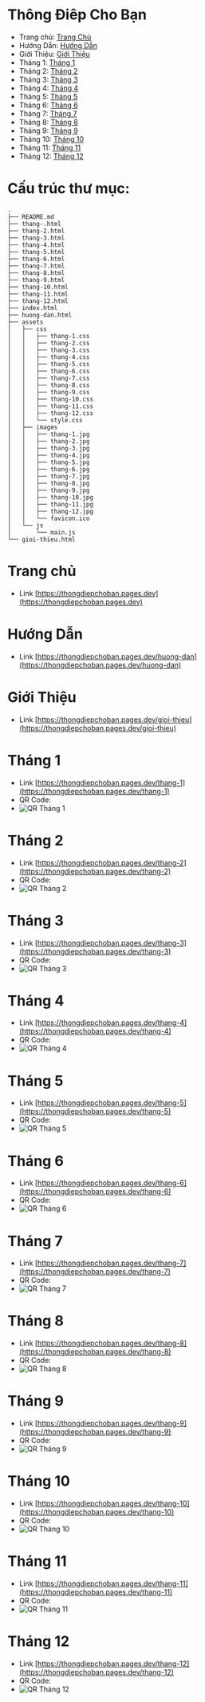 # Thông Điêp Cho Bạn
 - Trang chủ: [Trang Chủ](#Trang-chủ)
 - Hướng Dẫn: [Hướng Dẫn](#Hướng-Dẫn)
 - Giới Thiệu: [Giới Thiệu](#Giới-Thiệu)
 - Tháng 1: [Tháng 1](#Tháng-1)
 - Tháng 2: [Tháng 2](#Tháng-2)
 - Tháng 3: [Tháng 3](#Tháng-3)
 - Tháng 4: [Tháng 4](#Tháng-4)
 - Tháng 5: [Tháng 5](#Tháng-5)
 - Tháng 6: [Tháng 6](#Tháng-6)
 - Tháng 7: [Tháng 7](#Tháng-7)
 - Tháng 8: [Tháng 8](#Tháng-8)
 - Tháng 9: [Tháng 9](#Tháng-9)
 - Tháng 10: [Tháng 10](#Tháng-10)
 - Tháng 11: [Tháng 11](#Tháng-11)
 - Tháng 12: [Tháng 12](#Tháng-12)
# Cấu trúc thư mục:
```plaintext
.
├── README.md
├── thang-.html
├── thang-2.html
├── thang-3.html
├── thang-4.html
├── thang-5.html
├── thang-6.html
├── thang-7.html
├── thang-8.html
├── thang-9.html
├── thang-10.html
├── thang-11.html
├── thang-12.html
├── index.html
├── huong-dan.html
├── assets
│   ├── css
│   │   ├── thang-1.css
│   │   ├── thang-2.css
│   │   ├── thang-3.css
│   │   ├── thang-4.css
│   │   ├── thang-5.css
│   │   ├── thang-6.css
│   │   ├── thang-7.css
│   │   ├── thang-8.css
│   │   ├── thang-9.css
│   │   ├── thang-10.css
│   │   ├── thang-11.css
│   │   ├── thang-12.css
│   │   └── style.css
│   ├── images
│   │   ├── thang-1.jpg
│   │   ├── thang-2.jpg
│   │   ├── thang-3.jpg
│   │   ├── thang-4.jpg
│   │   ├── thang-5.jpg
│   │   ├── thang-6.jpg
│   │   ├── thang-7.jpg
│   │   ├── thang-8.jpg
│   │   ├── thang-9.jpg
│   │   ├── thang-10.jpg
│   │   ├── thang-11.jpg
│   │   ├── thang-12.jpg
│   │   └── favicon.ico
│   └── js
│       └── main.js
└── gioi-thieu.html
```
# Trang chủ
 - Link [https://thongdiepchoban.pages.dev](https://thongdiepchoban.pages.dev)
# Hướng Dẫn
 - Link [https://thongdiepchoban.pages.dev/huong-dan](https://thongdiepchoban.pages.dev/huong-dan)
# Giới Thiệu
 - Link [https://thongdiepchoban.pages.dev/gioi-thieu](https://thongdiepchoban.pages.dev/gioi-thieu)
# Tháng 1
 - Link [https://thongdiepchoban.pages.dev/thang-1](https://thongdiepchoban.pages.dev/thang-1)
 - QR Code: 
 - ![QR Tháng 1](https://263.org.vn/thong-diep-thang-1/qr)
# Tháng 2
 - Link [https://thongdiepchoban.pages.dev/thang-2](https://thongdiepchoban.pages.dev/thang-2)
 - QR Code:
 - ![QR Tháng 2](https://263.org.vn/thong-diep-thang-2/qr)
# Tháng 3
 - Link [https://thongdiepchoban.pages.dev/thang-3](https://thongdiepchoban.pages.dev/thang-3)
 - QR Code:
 - ![QR Tháng 3](https://263.org.vn/thong-diep-thang-3/qr)
# Tháng 4
 - Link [https://thongdiepchoban.pages.dev/thang-4](https://thongdiepchoban.pages.dev/thang-4)
 - QR Code:
 - ![QR Tháng 4](https://263.org.vn/thong-diep-thang-4/qr)
# Tháng 5
 - Link [https://thongdiepchoban.pages.dev/thang-5](https://thongdiepchoban.pages.dev/thang-5)
 - QR Code:
 - ![QR Tháng 5](https://263.org.vn/thong-diep-thang-5/qr)
# Tháng 6
 - Link [https://thongdiepchoban.pages.dev/thang-6](https://thongdiepchoban.pages.dev/thang-6)
 - QR Code:
 - ![QR Tháng 6](https://263.org.vn/thong-diep-thang-6/qr)
# Tháng 7
 - Link [https://thongdiepchoban.pages.dev/thang-7](https://thongdiepchoban.pages.dev/thang-7)
 - QR Code:
 - ![QR Tháng 7](https://263.org.vn/thong-diep-thang-7/qr)
# Tháng 8
 - Link [https://thongdiepchoban.pages.dev/thang-8](https://thongdiepchoban.pages.dev/thang-8)
 - QR Code:
 - ![QR Tháng 8](https://263.org.vn/thong-diep-thang-8/qr)
# Tháng 9
 - Link [https://thongdiepchoban.pages.dev/thang-9](https://thongdiepchoban.pages.dev/thang-9)
 - QR Code:
 - ![QR Tháng 9](https://263.org.vn/thong-diep-thang-9/qr)
# Tháng 10
 - Link [https://thongdiepchoban.pages.dev/thang-10](https://thongdiepchoban.pages.dev/thang-10)
 - QR Code:
 - ![QR Tháng 10](https://263.org.vn/thong-diep-thang-10/qr)
# Tháng 11
 - Link [https://thongdiepchoban.pages.dev/thang-11](https://thongdiepchoban.pages.dev/thang-11)
 - QR Code:
 - ![QR Tháng 11](https://263.org.vn/thong-diep-thang-11/qr)
# Tháng 12
 - Link [https://thongdiepchoban.pages.dev/thang-12](https://thongdiepchoban.pages.dev/thang-12)
 - QR Code:
 - ![QR Tháng 12](https://263.org.vn/thong-diep-thang-12/qr)